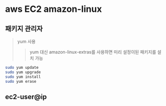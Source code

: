 # aws EC2 amazon-linux

## 패키지 관리자

> yum 사용
>
> > yum 대신 amazon-linux-extras를 사용하면 미리 설정이된 패키지를 설치 가능

```sh
sudo yum update
sudo yum upgrade
sudo yum install
sudo yum erase
```

## ec2-user@ip
